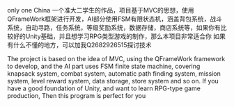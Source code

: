 only one China
一个准大二学生的作品，项目基于MVC的思想，使用QFrameWork框架进行开发，AI部分使用FSM有限状态机，涵盖背包系统，战斗系统，自动寻路，任务系统，等级奖励系统，数据存储，商店系统等，如果你有比较好的Unity基础，并且想学习RPG类型游戏的制作，那么本项目非常适合你
如果有什么不懂的地方，可以加我Q2682926515探讨技术

The project is based on the idea of MVC, using the QFrameWork framework to develop, and the AI part uses FSM finite state machine, covering knapsack system, combat system, automatic path finding system, mission system, level reward system, data storage, store system and so on. If you have a good foundation of Unity, and want to learn RPG-type game production,  Then this program is perfect for you 
